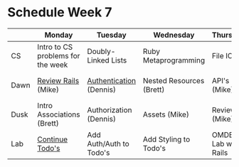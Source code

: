 # Schedule Week 7

|| Monday | Tuesday | Wednesday | Thursday | Friday |
|------|------|-------|--------|---------|-------|
| CS | Intro to CS problems for the week | Doubly-Linked Lists | Ruby Metaprogramming | File IO | Web Scraping |
| Dawn | [Review Rails](https://github.com/sf-wdi-17/notes/tree/master/lectures/week-07/_1_monday/dawn) (Mike) | [Authentication](../lectures/week-07/_2_tuesday/dawn/README.md) (Dennis)| Nested Resources (Brett) | API's (Mike) | Password Reset (Brett) |
| Dusk | Intro Associations (Brett) | Authorization (Dennis) | Assets (Mike) | Review (Mike)| Lab start |
| Lab | [Continue Todo's](https://github.com/sf-wdi-17/extended_todos) | Add Auth/Auth to Todo's | Add Styling to Todo's | OMDB Lab with Rails | TDB |
